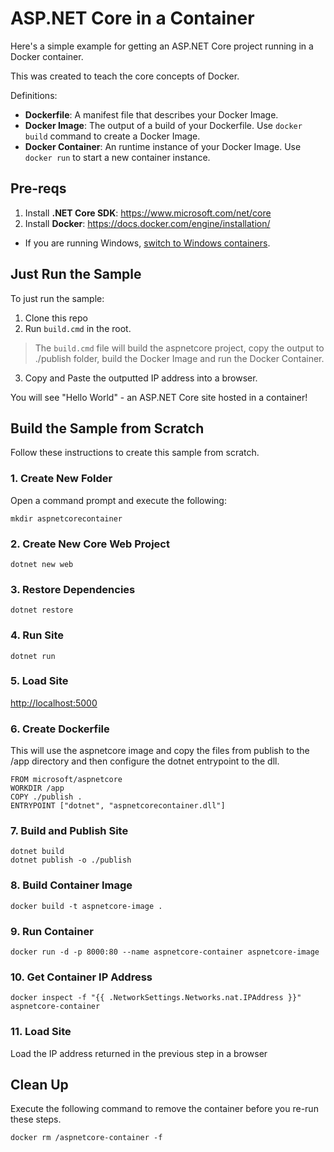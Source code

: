 # ASP.NET Core in a Container

Here's a simple example for getting an ASP.NET Core project running in a Docker container.

This was created to teach the core concepts of Docker.

Definitions:
- **Dockerfile**: A manifest file that describes your Docker Image.
- **Docker Image**: The output of a build of your Dockerfile. Use `docker build` command to create a Docker Image.
- **Docker Container**: An runtime instance of your Docker Image. Use `docker run` to start a new container instance.

## Pre-reqs

1. Install **.NET Core SDK**: https://www.microsoft.com/net/core
2. Install **Docker**: https://docs.docker.com/engine/installation/
- If you are running Windows, [switch to Windows containers](https://docs.docker.com/docker-for-windows/#switch-between-windows-and-linux-containers).

## Just Run the Sample
To just run the sample: 
1. Clone this repo
2. Run `build.cmd` in the root.
> The `build.cmd` file will build the aspnetcore project, copy the output to ./publish folder, build the Docker Image and run the Docker Container.

3. Copy and Paste the outputted IP address into a browser.  



You will see "Hello World" - an ASP.NET Core site hosted in a container!

## Build the Sample from Scratch
Follow these instructions to create this sample from scratch.

### 1. Create New Folder

Open a command prompt and execute the following:

```
mkdir aspnetcorecontainer
```

### 2. Create New Core Web Project

```
dotnet new web
```

### 3. Restore Dependencies
```
dotnet restore
```

### 4. Run Site
```
dotnet run
```

### 5. Load Site

[http://localhost:5000](http://localhost:5000)

### 6. Create Dockerfile

This will use the aspnetcore image and copy the files from publish to the /app directory and then configure the dotnet entrypoint to the dll.

```
FROM microsoft/aspnetcore
WORKDIR /app
COPY ./publish .
ENTRYPOINT ["dotnet", "aspnetcorecontainer.dll"]
```

### 7. Build and Publish Site
```
dotnet build
dotnet publish -o ./publish
```

### 8. Build Container Image
```
docker build -t aspnetcore-image .
```

### 9. Run Container
```
docker run -d -p 8000:80 --name aspnetcore-container aspnetcore-image
```

### 10. Get Container IP Address
```
docker inspect -f "{{ .NetworkSettings.Networks.nat.IPAddress }}" aspnetcore-container
```

### 11. Load Site

Load the IP address returned in the previous step in a browser

## Clean Up

Execute the following command to remove the container before you re-run these steps.

```
docker rm /aspnetcore-container -f
```

